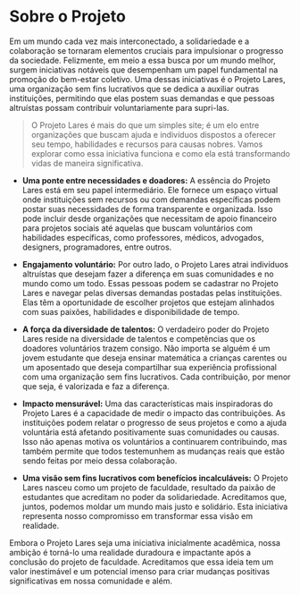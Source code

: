 # Sobre o Projeto
Em um mundo cada vez mais interconectado, a solidariedade e a colaboração se tornaram elementos cruciais para impulsionar o progresso da sociedade. Felizmente, em meio a essa busca por um mundo melhor, surgem iniciativas notáveis que desempenham um papel fundamental na promoção do bem-estar coletivo. Uma dessas iniciativas é o Projeto Lares, uma organização sem fins lucrativos que se dedica a auxiliar outras instituições, permitindo que elas postem suas demandas e que pessoas altruístas possam contribuir voluntariamente para supri-las.

> O Projeto Lares é mais do que um simples site; é um elo entre organizações que buscam ajuda e indivíduos dispostos a oferecer seu tempo, habilidades e recursos para causas nobres. Vamos explorar como essa iniciativa funciona e como ela está transformando vidas de maneira significativa.

- **Uma ponte entre necessidades e doadores:** A essência do Projeto Lares está em seu papel intermediário. Ele fornece um espaço virtual onde instituições sem recursos ou com demandas específicas podem postar suas necessidades de forma transparente e organizada. Isso pode incluir desde organizações que necessitam de apoio financeiro para projetos sociais até aquelas que buscam voluntários com habilidades específicas, como professores, médicos, advogados, designers, programadores, entre outros.

- **Engajamento voluntário:** Por outro lado, o Projeto Lares atrai indivíduos altruístas que desejam fazer a diferença em suas comunidades e no mundo como um todo. Essas pessoas podem se cadastrar no Projeto Lares e navegar pelas diversas demandas postadas pelas instituições. Elas têm a oportunidade de escolher projetos que estejam alinhados com suas paixões, habilidades e disponibilidade de tempo.

- **A força da diversidade de talentos:** O verdadeiro poder do Projeto Lares reside na diversidade de talentos e competências que os doadores voluntários trazem consigo. Não importa se alguém é um jovem estudante que deseja ensinar matemática a crianças carentes ou um aposentado que deseja compartilhar sua experiência profissional com uma organização sem fins lucrativos. Cada contribuição, por menor que seja, é valorizada e faz a diferença.

- **Impacto mensurável:** Uma das características mais inspiradoras do Projeto Lares é a capacidade de medir o impacto das contribuições. As instituições podem relatar o progresso de seus projetos e como a ajuda voluntária está afetando positivamente suas comunidades ou causas. Isso não apenas motiva os voluntários a continuarem contribuindo, mas também permite que todos testemunhem as mudanças reais que estão sendo feitas por meio dessa colaboração.

- **Uma visão sem fins lucrativos com benefícios incalculáveis:** O Projeto Lares nasceu como um projeto de faculdade, resultado da paixão de estudantes que acreditam no poder da solidariedade. Acreditamos que, juntos, podemos moldar um mundo mais justo e solidário. Esta iniciativa representa nosso compromisso em transformar essa visão em realidade.

Embora o Projeto Lares seja uma iniciativa inicialmente acadêmica, nossa ambição é torná-lo uma realidade duradoura e impactante após a conclusão do projeto de faculdade. Acreditamos que essa ideia tem um valor inestimável e um potencial imenso para criar mudanças positivas significativas em nossa comunidade e além.